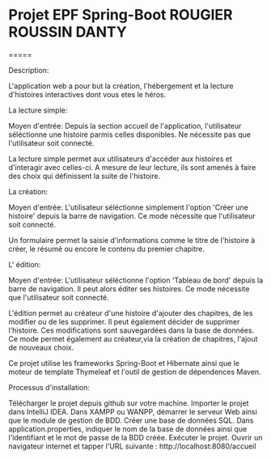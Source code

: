 # Projet EPF Spring-Boot ROUGIER ROUSSIN DANTY
=====

Description:

L'application web a pour but la création, l'hébergement et la lecture d'histoires interactives dont vous etes le héros.

La lecture simple:

Moyen d'entrée: Depuis la section accueil de l'application, l'utilisateur séléctionne une histoire parmis celles disponibles. Ne nécessite pas que l'utilisateur soit connecté.

La lecture simple permet aux utilisateurs d'accéder aux histoires et d'interagir avec celles-ci. A mesure de leur lecture, ils sont amenés à faire des choix qui définissent la suite de l'histoire.

La création:

Moyen d'entrée: L'utilisateur séléctionne simplement l'option 'Créer une histoire' depuis la barre de navigation. Ce mode nécessite que l'utilisateur soit connecté.

Un formulaire permet la saisie d'informations comme le titre de l'histoire à créer, le résumé ou encore le contenu du premier chapitre.

L' édition:

Moyen d'entrée: L'utilisateur séléctionne l'option 'Tableau de bord' depuis la barre de navigation. Il peut alors éditer ses histoires. Ce mode nécessite que l'utilisateur soit connecté.

L'édition permet au créateur d'une histoire d'ajouter des chapitres, de les modifier ou de les supprimer. Il peut également décider de supprimer l'histoire. Ces modifications sont sauvegardées dans la base de données. Ce mode permet également au créateur,via la création de chapitres, l'ajout de nouveaux choix.

Ce projet utilise les frameworks Spring-Boot et Hibernate ainsi que le moteur de template Thymeleaf et l'outil de gestion de dépendences Maven.

Processus d'installation:

Télécharger le projet depuis github sur votre machine.
Importer le projet dans IntelliJ IDEA.
Dans XAMPP ou WANPP, démarrer le serveur Web ainsi que le module de gestion de BDD.
Créer une base de données SQL.
Dans application.properties, indiquer le nom de la base de données ainsi que l'identifiant et le mot de passe de la BDD créée.
Exécuter le projet.
Ouvrir un navigateur internet et tapper l'URL suivante : http://localhost:8080/accueil

